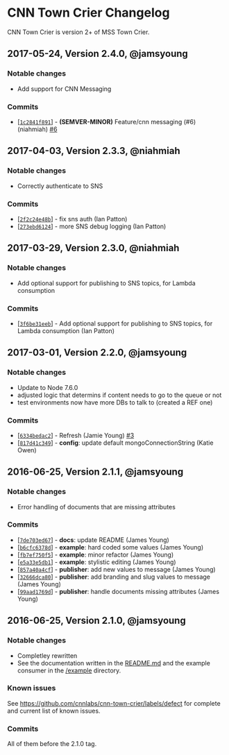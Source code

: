 # CNN Town Crier Changelog
CNN Town Crier is version 2+ of MSS Town Crier.



## 2017-05-24, Version 2.4.0, @jamsyoung

### Notable changes

- Add support for CNN Messaging

### Commits

* [[`1c2841f891`](https://github.com/cnnlabs/cnn-town-crier/commit/1c2841f891)] - **(SEMVER-MINOR)** Feature/cnn messaging (#6) (niahmiah) [#6](https://github.com/cnnlabs/cnn-town-crier/pull/6)




## 2017-04-03, Version 2.3.3, @niahmiah

### Notable changes

- Correctly authenticate to SNS

### Commits

* [[`2f2c24e48b`](https://github.com/cnnlabs/cnn-town-crier/commit/2f2c24e48b)] - fix sns auth (Ian Patton) 
* [[`273ebd6124`](https://github.com/cnnlabs/cnn-town-crier/commit/273ebd6124)] - more SNS debug logging (Ian Patton)


## 2017-03-29, Version 2.3.0, @niahmiah

### Notable changes

- Add optional support for publishing to SNS topics, for Lambda consumption

### Commits

* [[`3f6be31eeb`](https://github.com/cnnlabs/cnn-town-crier/commit/3f6be31eeb)] - Add optional support for publishing to SNS topics, for Lambda consumption (Ian Patton)

## 2017-03-01, Version 2.2.0, @jamsyoung

### Notable changes

- Update to Node 7.6.0
- adjusted logic that determins if content needs to go to the queue or not
- test environments now have more DBs to talk to (created a REF one)


### Commits

* [[`6334bedac2`](https://github.com/cnnlabs/cnn-town-crier/commit/6334bedac2)] - Refresh (Jamie Young) [#3](https://github.com/cnnlabs/cnn-town-crier/pull/3)
* [[`817d41c349`](https://github.com/cnnlabs/cnn-town-crier/commit/817d41c349)] - **config**: update default mongoConnectionString (Katie Owen)



## 2016-06-25, Version 2.1.1, @jamsyoung

### Notable changes

- Error handling of documents that are missing attributes


### Commits

* [[`7de703ed67`](https://github.com/cnnlabs/cnn-town-crier/commit/7de703ed67)] - **docs**: update README (James Young)
* [[`b6cfc6378d`](https://github.com/cnnlabs/cnn-town-crier/commit/b6cfc6378d)] - **example**: hard coded some values (James Young)
* [[`fb7ef750f5`](https://github.com/cnnlabs/cnn-town-crier/commit/fb7ef750f5)] - **example**: minor refactor (James Young)
* [[`e5a33e5db1`](https://github.com/cnnlabs/cnn-town-crier/commit/e5a33e5db1)] - **example**: stylistic editing (James Young)
* [[`857a40a4cf`](https://github.com/cnnlabs/cnn-town-crier/commit/857a40a4cf)] - **publisher**: add new values to message (James Young)
* [[`32666dca80`](https://github.com/cnnlabs/cnn-town-crier/commit/32666dca80)] - **publisher**: add branding and slug values to message (James Young)
* [[`99aad1769d`](https://github.com/cnnlabs/cnn-town-crier/commit/99aad1769d)] - **publisher**: handle documents missing attributes (James Young)




## 2016-06-25, Version 2.1.0, @jamsyoung

### Notable changes

- Completley rewritten
- See the documentation written in the [README.md](./README.md) and the example
  consumer in the [/example](./example) directory.


### Known issues

See https://github.com/cnnlabs/cnn-town-crier/labels/defect for complete and
current list of known issues.


### Commits

All of them before the 2.1.0 tag.
